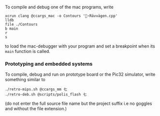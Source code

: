

To compile and debug one of the mac programs, write

```
xcrun clang @ccargs_mac -o Contours '🥽⋆Rävvägen.cpp'
lldb 
file ./Contours
b main
r
s
````
to load the mac-debugger with your program and set a breakpoint when its `main` function is called.

### Prototyping and embedded systems

To compile, debug and run on prototype board or the Pic32 simulator, write something similar to

```
./retro-mips.sh @ccargs_mm 七
./retro-deb.sh @scripts/polis_flash 七
```

(do not enter the full source file name but the project suffix i.e no goggles and without the file extension.)

